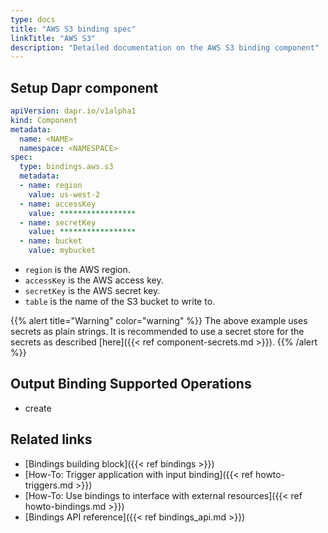 ```yaml
---
type: docs
title: "AWS S3 binding spec"
linkTitle: "AWS S3"
description: "Detailed documentation on the AWS S3 binding component"
---
```


## Setup Dapr component

```yaml
apiVersion: dapr.io/v1alpha1
kind: Component
metadata:
  name: <NAME>
  namespace: <NAMESPACE>
spec:
  type: bindings.aws.s3
  metadata:
  - name: region
    value: us-west-2
  - name: accessKey
    value: *****************
  - name: secretKey
    value: *****************
  - name: bucket
    value: mybucket
```

- `region` is the AWS region.
- `accessKey` is the AWS access key.
- `secretKey` is the AWS secret key.
- `table` is the name of the S3 bucket to write to.

{{% alert title="Warning" color="warning" %}}
The above example uses secrets as plain strings. It is recommended to use a secret store for the secrets as described [here]({{< ref component-secrets.md >}}).
{{% /alert %}}

## Output Binding Supported Operations

* create

## Related links
- [Bindings building block]({{< ref bindings >}})
- [How-To: Trigger application with input binding]({{< ref howto-triggers.md >}})
- [How-To: Use bindings to interface with external resources]({{< ref howto-bindings.md >}})
- [Bindings API reference]({{< ref bindings_api.md >}})